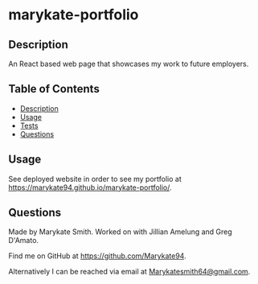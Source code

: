  # marykate-portfolio

  ## Description
  An React based web page that showcases my work to future employers. 

  ## Table of Contents
  - [Description](#description)
  - [Usage](#usage)
  - [Tests](#tests)
  - [Questions](#questions)

  ## Usage
  See deployed website in order to see my portfolio at https://marykate94.github.io/marykate-portfolio/.

  ## Questions
  Made by Marykate Smith. Worked on with Jillian Amelung and Greg D'Amato.


  Find me on GitHub at https://github.com/Marykate94. 


  Alternatively I can be reached via email at Marykatesmith64@gmail.com.
